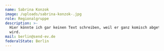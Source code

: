 ```yaml
---
name: Sabrina Konzok
image: /uploads/sabrina-konzok-.jpg
role: Regionalgruppe
description: >-
  Hier könnte ich gar keinen Text schreiben, weil er ganz komisch abgetrennt
  wird.
mail: berlin@send-ev.de
federalState: Berlin
---
```


